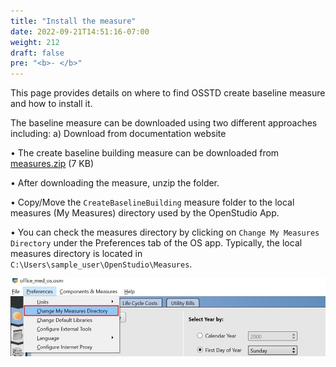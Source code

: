 ```yaml
---
title: "Install the measure"
date: 2022-09-21T14:51:16-07:00
weight: 212
draft: false
pre: "<b>- </b>"
---
```


This page provides details on where to find OSSTD create baseline measure and how to install it.

The baseline measure can be downloaded using two different approaches including:
a)	Download from documentation website

•	The create baseline building measure can be downloaded from [measures.zip](content\get_start\os_app\run_measure_cli.files\measures.zip) (7 KB)

•	After downloading the measure, unzip the folder.

•	Copy/Move the `CreateBaselineBuilding` measure folder to the local measures (My Measures) directory used by the OpenStudio App.

•	You can check the measures directory by clicking on `Change My Measures Directory` under the Preferences tab of the OS app. Typically, the local measures directory is located in `C:\Users\sample_user\OpenStudio\Measures`.

![Openstudio Measures Directory](/content\get_start\os_app\images\osapp_measures_directory.jpg?width=800px&align=left&classes=border)